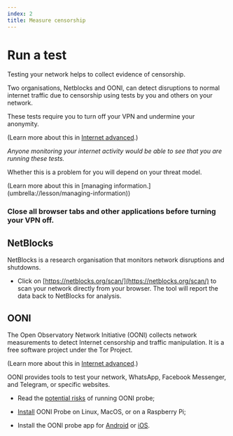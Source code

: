 ```yaml
---
index: 2
title: Measure censorship
---
```

# Run a test

Testing your network helps to collect evidence of censorship. 

Two organisations, Netblocks and OONI, can detect disruptions to normal internet traffic due to censorship using tests by you and others on your network. 

These tests require you to turn off your VPN and undermine your anonymity. 

(Learn more about this in [Internet advanced](umbrella://lesson/the-internet/1).) 

_Anyone monitoring your internet activity would be able to see that you are running these tests._

Whether this is a problem for you will depend on your threat model.

(Learn more about this in [managing information.] (umbrella://lesson/managing-information))

### Close all browser tabs and other applications before turning your VPN off.

## NetBlocks

NetBlocks is a research organisation that monitors network disruptions and shutdowns. 

*	Click on [https://netblocks.org/scan/](https://netblocks.org/scan/) to scan your network directly from your browser. The tool will report the data back to NetBlocks for analysis.

## OONI

The Open Observatory Network Initiative (OONI) collects network measurements to detect Internet censorship and traffic manipulation. It is a free software project under the Tor Project. 

(Learn more about this in [Internet advanced](umbrella://lesson/the-internet/1).) 

OONI provides tools to test your network, WhatsApp, Facebook Messenger, and Telegram, or specific websites. 

*	Read the [potential risks](https://ooni.torproject.org/about/risks/) of running OONI probe;

*	[Install](https://ooni.torproject.org/install/ooniprobe/) OONI Probe on Linux, MacOS, or on a Raspberry Pi; 

*	Install the OONI probe app for [Android](https://play.google.com/store/apps/details?id=org.openobservatory.ooniprobe) or [iOS](https://itunes.apple.com/us/app/id1199566366).
